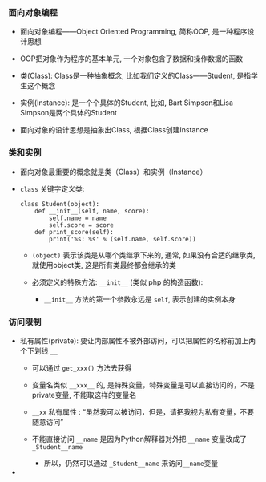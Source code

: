 ### 面向对象编程
* 面向对象编程——Object Oriented Programming, 简称OOP, 是一种程序设计思想

* OOP把对象作为程序的基本单元, 一个对象包含了数据和操作数据的函数

* 类(Class): Class是一种抽象概念, 比如我们定义的Class——Student, 是指学生这个概念

* 实例(Instance): 是一个个具体的Student, 比如, Bart Simpson和Lisa Simpson是两个具体的Student

* 面向对象的设计思想是抽象出Class, 根据Class创建Instance


### 类和实例
* 面向对象最重要的概念就是类（Class）和实例（Instance）

* `class` 关键字定义类:
    ```
    class Student(object):
        def __init__(self, name, score):
            self.name = name
            self.score = score
        def print_score(self):
            print('%s: %s' % (self.name, self.score))
    ```

    * `(object)` 表示该类是从哪个类继承下来的, 通常, 如果没有合适的继承类, 就使用object类, 这是所有类最终都会继承的类

    * 必须定义的特殊方法: `__init__` (类似 php 的构造函数):
        * `__init__` 方法的第一个参数永远是 `self`, 表示创建的实例本身


### 访问限制
* 私有属性(private): 要让内部属性不被外部访问，可以把属性的名称前加上两个下划线 `__`
    * 可以通过 `get_xxx()` 方法去获得

    * 变量名类似 `__xxx__` 的, 是特殊变量，特殊变量是可以直接访问的，不是private变量, 不能取这样的变量名

    * `__xx` 私有属性 : “虽然我可以被访问，但是，请把我视为私有变量，不要随意访问”

    * 不能直接访问 `__name` 是因为Python解释器对外把 `__name` 变量改成了 `_Student__name`
        * 所以，仍然可以通过 `_Student__name` 来访问`__name`变量
*
